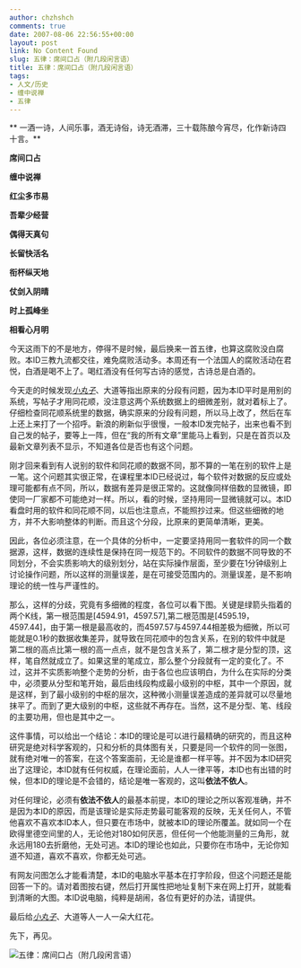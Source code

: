 ```yaml
---
author: chzhshch
comments: true
date: 2007-08-06 22:56:55+00:00
layout: post
link: No Content Found
slug: 五律：席间口占（附几段闲言语）
title: 五律：席间口占（附几段闲言语）
tags:
- 人文/历史
- 缠中说禅
- 五律
---
```


			

** 一酒一诗，人间乐事，酒无诗俗，诗无酒滞，三十载陈酿今宵尽，化作新诗四十言。**

**席间口占**

**缠中说禅**

**红尘多市易**

**吾辈少经营**

**偶得天真句**

**长留快活名**

**衔杯纵天地**

**仗剑入阴晴**

**时上孤峰坐**

**相看心月明**

今天这雨下的不是地方，停得不是时候，最后换来一首五律，也算这腐败没白腐败。本ID三教九流都交往，难免腐败活动多。本周还有一个法国人的腐败活动在君悦，白酒是喝不上了。喝红酒没有任何写古诗的感觉，古诗总是白酒的。

今天走的时候发现[_小丸子_](http://blog.sina.com.cn/gmdbk1)、大道等指出原来的分段有问题，因为本ID平时是用别的系统，写帖子才用同花顺，没注意这两个系统数据上的细微差别，就对着标上了。仔细检查同花顺系统里的数据，确实原来的分段有问题，所以马上改了，然后在车上还上来打了一个招呼。新浪的刷新似乎很慢，一般本ID发完帖子，出来也看不到自己发的帖子，要等上一阵，但在“我的所有文章”里能马上看到，只是在首页以及最新文章列表不显示，不知道各位是否也有这个问题。

刚才回来看到有人说别的软件和同花顺的数据不同，那不算的一笔在别的软件上是一笔。这个问题其实很正常，在课程里本ID已经说过，每个软件对数据的反应或处理可能都有点不同，所以，数据有差异是很正常的。这就像同样倍数的显微镜，即使同一厂家都不可能绝对一样。所以，看的时候，坚持用同一显微镜就可以。本ID看盘时用的软件和同花顺不同，以后也注意点，不能照抄过来。但这些细微的地方，并不大影响整体的判断。而且这个分段，比原来的更简单清晰，更美。

因此，各位必须注意，在一个具体的分析中，一定要坚持用同一套软件的同一个数据源，这样，数据的连续性是保持在同一规范下的。不同软件的数据不同导致的不同划分，不会实质影响大的级别划分，站在实际操作层面，至少要在1分钟级别上讨论操作问题，所以这样的测量误差，是在可接受范围内的。测量误差，是不影响理论的统一性与严谨性的。

那么，这样的分歧，究竟有多细微的程度，各位可以看下图。关键是绿箭头指着的两个K线，第一根范围是[4594.91，4597.57],第二根范围是[4595.19，4597.44]，由于第一根是最高收的，而4597.57与4597.44相差极为细微，所以可能就是0.1秒的数据收集差异，就导致在同花顺中的包含关系，在别的软件中就是第二根的高点比第一根的高一点点，就不是包含关系了，第二根才是分型的顶，这样，笔自然就成立了。如果这里的笔成立，那么整个分段就有一定的变化了。不过，这并不实质影响整个走势的分析，由于各位也应该明白，为什么在实际的分类中，必须要从分型和笔开始，最后由线段构成最小级别的中枢，其中一个原因，就是这样，到了最小级别的中枢的层次，这种微小测量误差造成的差异就可以尽量地抹平了。而到了更大级别的中枢，这些就不再存在。当然，这不是分型、笔、线段的主要功用，但也是其中之一。

这件事情，可以给出一个结论：本ID的理论是可以进行最精确的研究的，而且这种研究是绝对科学客观的，只和分析的具体图有关，只要是同一个软件的同一张图，就有绝对唯一的答案，在这个答案面前，无论是谁都一样平等。并不因为本ID研究出了这理论，本ID就有任何权威，在理论面前，人人一律平等，本ID也有出错的时候，但本ID的理论是不会错的，结论是唯一客观的，这叫**依法不依人**。

对任何理论，必须有**依法不依人**的最基本前提，本ID的理论之所以客观准确，并不是因为本ID的原因，而是该理论是实际走势最可能客观的反映，无关任何人，不管他喜欢不喜欢本ID本人，但只要在市场中，就被本ID的理论所覆盖。就如同一个在欧得里德空间里的人，无论他对180如何厌恶，但任何一个他能测量的三角形，就永远用180去折磨他，无处可逃。本ID的理论也如此，只要你在市场中，无论你知道不知道，喜欢不喜欢，你都无处可逃。

有网友问图怎么才能看清楚，本ID的电脑水平基本在打字阶段，但这个问题还是能回答一下的。请对着图按右键，然后打开属性把地址复制下来在网上打开，就能看到清晰的大图。本ID说电脑，纯粹是胡闹，各位有更好的办法，请提供。

最后给[_小丸子_](http://blog.sina.com.cn/gmdbk1)、大道等人一人一朵大红花。

先下，再见。

![五律：席间口占（附几段闲言语）](http://simg.sinajs.cn/blog7style/images/common/sg_trans.gif)
